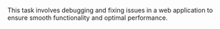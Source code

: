 This task involves debugging and fixing issues in a web application to ensure smooth functionality and optimal performance.
